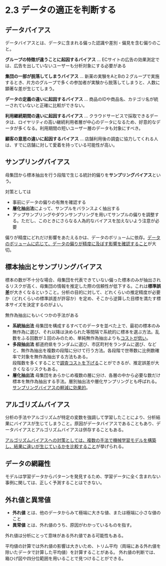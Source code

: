 # 2.3 データの適正を判断する

## データバイアス

データバイアスとは、データに含まれる偏った認識や差別・偏見を含む偏りのこと。

**グループの特徴が違うことに起因するバイアス** ... ECサイトの広告の効果測定では、広告を出していないユーザーも分析対象にする必要がある

**集団の一部が脱落してしまうバイアス** ... 新薬の実験をAとBの２グループで実施するとき、片方のグループで多くの参加者が実験から脱落してしまうと、人数に顕著な差が生じてしまう。

**データの定義の違いに起因するバイアス** ... 商品のIDや商品名、カテゴリ名が統一されていないと正確に比較ができない。

**利用継続期間の違いに起因するバイアス** ... クラウドサービスで採取できるデータは、ロイヤリティの高い継続利用者層が中心のデータになるため、好意的なデータが多くなる。利用期間の短いユーザー層のデータも対象にすべき。

**顧客の意思の違いに起因するバイアス** ... 店舗利用後の調査に協力してくれる人は、すでに店舗に対して愛着を持っている可能性が高い。

## サンプリングバイアス

母集団から標本抽出を行う段階で生じる統計的偏りを**サンプリングバイアス**という。

対策としては
- 事前にデータの偏りの有無を確認する
- **層化抽出法**によって、サンプルをバランスよく抽出する
- アップサンプリングやダウンサンプリングを用いてサンプルの偏りを調整する。ただし、このときにさらなる人為的なバイアスを加えないよう注意が必要

偏りが精度にどれだけ影響をあたえるかは、データのボリュームに依存。<u>データのボリュームに応じて、データの偏りが精度に及ぼす影響を確認すること</u>が大切。

## 標本抽出とサンプリングバイアス

標本の数が不十分な場合、母集団を代表できていない偏った標本のみが抽出されるリスクが高く、母集団の情報を推定した際の信頼性が低下する。これは**標準誤差**が大きくなるということ。分析の目的に対して、どれくらいの推定精度が必要か（どれくらいの標準誤差が許容か）を定め、そこから逆算した目標を満たす標本サイズを決定するのがよい。

無作為抽出にもいくつかの手法がある

- **系統抽出法** 母集団を構成するすべてのデータを並べた上で、最初の標本のみ無作為に選び、それ以降は決められた等間隔で系統的に標本を選ぶ方法。乱数をふる回数が１回のみのため、単純無作為抽出よりも<u>コストが低い</u>。
- **多段抽出法** 都道府県をランダムに選び、市区町村をランダムに選び、などと、無作為抽出を複数の段階に分けて行う方法。各段階で世帯数に比例数確率で対象を無作為抽出する方法もある。  
段階数を多くすることで<u>調査コストを下げる</u>ことができるが、推定誤差が大きくなるリスクもある。
- **層化抽出法** 母集団をあらかじめ複数の層に分け、各層の中から必要な数だけ標本を無作為抽出する手法。層別抽出法や層化サンプリングとも呼ばれる。<u>サンプリングバイアスの軽減に効果的</u>。

## アルゴリズムバイアス

分析の手法やアルゴリズムが特定の変数を強調して学習したことにより、分析結果にバイアスが生じてしまうこと。原因がデータバイアスであることもあり、データバイアスとアルゴリズムバイアスは併存することもある。

<u>アルゴリズムバイアスへの対策としては、複数の手法で機械学習モデルを構築し、結果に違いが生じているかを比較すること</u>が挙げられる。

## データの網羅性

モデルは学習データからパターンを発見するため、学習データに全く含まれない事例に関しては、正しく予測することはできない。

## 外れ値と異常値

- **外れ値** とは、他のデータからみて極端に大きな値、または極端に小さな値のこと
- **異常値** とは、外れ値のうち、原因がわかっているものを指す。

外れ値は分析にとって意味がある外れ値である可能性もある。

平均値の計算では外れ値の影響は大きいため、トリム平均（両端にある外れ値を除いたデータで計算した平均値）を計算することがある。
外れ値の判断では、箱ひげ図や四分位範囲を用いることで見つけることができる。
